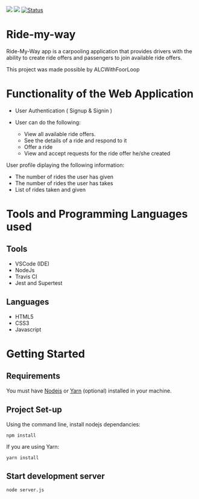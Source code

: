 <a href="https://codeclimate.com/github/codeclimate/codeclimate/maintainability"><img src="https://api.codeclimate.com/v1/badges/a99a88d28ad37a79dbf6/maintainability" /></a>    <a href="https://codeclimate.com/github/codeclimate/codeclimate/test_coverage"><img src="https://api.codeclimate.com/v1/badges/a99a88d28ad37a79dbf6/test_coverage" /></a> [![Status](https://travis-ci.org/Abk47/ride-my-way.svg?branch=feature)](https://travis-ci.org/Abk47/ride-my-way)

# Ride-my-way
Ride-My-Way app is a carpooling application that provides drivers with the ability to create ride offers and passengers to join available ride offers.

This project was made possible by ALCWithFoorLoop

# Functionality of the Web Application
* User Authentication ( Signup & Signin )

* User can do the following:
  * View all available ride offers.
  * See the details of a ride and respond to it
  * Offer a ride
  * View and accept requests for the ride offer he/she created

User profile diplaying the following information:
* The number of rides the user has given
* The number of rides the user has takes
* List of rides taken and given

# Tools and Programming Languages used #
## Tools ##
* VSCode (IDE)
* NodeJs
* Travis CI
* Jest and Supertest
## Languages ##
* HTML5
* CSS3
* Javascript

# Getting Started
## Requirements ##
You must have [Nodejs](https://nodejs.org/en/download/) or [Yarn](https://yarnpkg.com/) (optional) installed in your machine.

## Project Set-up ##
Using the command line, install nodejs dependancies:

```
npm install
```

If you are using Yarn: 

```
yarn install
```
## Start development server ##
```
node server.js
```
